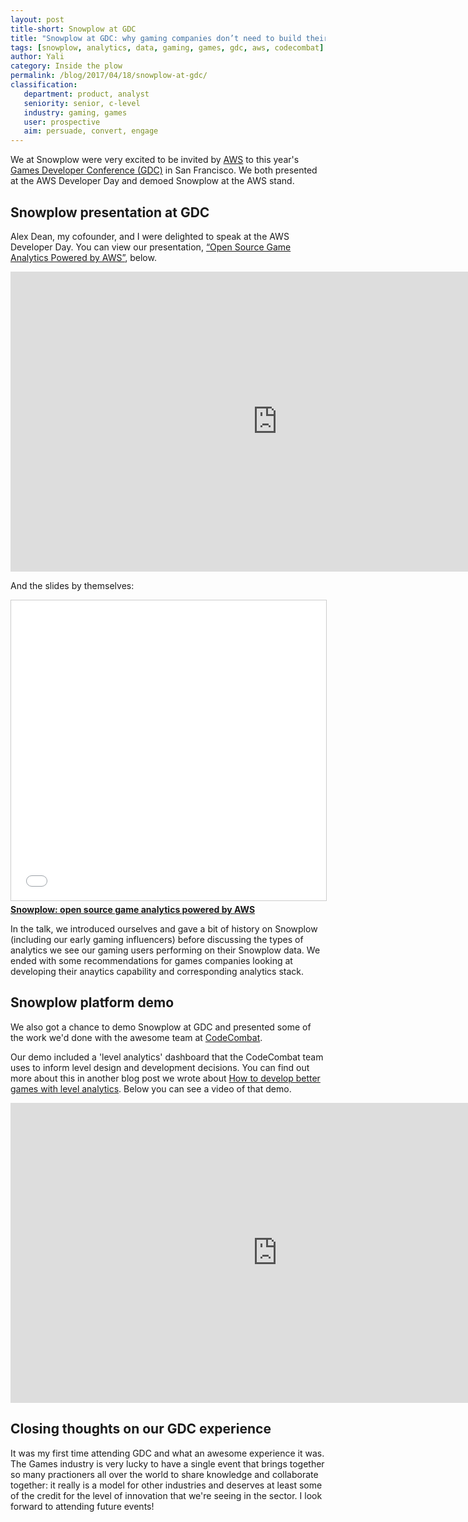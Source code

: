 ```yaml
---
layout: post
title-short: Snowplow at GDC
title: "Snowplow at GDC: why gaming companies don’t need to build their own event data pipeline"
tags: [snowplow, analytics, data, gaming, games, gdc, aws, codecombat]
author: Yali
category: Inside the plow
permalink: /blog/2017/04/18/snowplow-at-gdc/
classification:
   department: product, analyst
   seniority: senior, c-level
   industry: gaming, games
   user: prospective
   aim: persuade, convert, engage
---
```


We at Snowplow were very excited to be invited by [AWS](https://aws.amazon.com/) to this year's [Games Developer Conference (GDC)](http://www.gdconf.com/) in San Francisco. We both presented at the AWS Developer Day and demoed Snowplow at the AWS stand.

## Snowplow presentation at GDC
Alex  Dean, my cofounder, and I were delighted to speak at the AWS Developer Day. You can view our presentation, [“Open Source Game Analytics Powered by AWS”](http://schedule.gdconf.com/session/open-source-game-analytics-powered-by-aws-presented-by-amazon), below.

<div class="iframe-container">
	<iframe width="854" height="480" src="https://www.youtube.com/embed/6Zmv5LgpjGY" frameborder="0" allowfullscreen></iframe>
</div>

And the slides by themselves:

<div class="iframe-container">
	<iframe src="//www.slideshare.net/slideshow/embed_code/key/ZjHJsoJ2TQexw" width="854" height="480" frameborder="0" marginwidth="0" marginheight="0" scrolling="no" style="border:1px solid #CCC; border-width:1px; margin-bottom:5px; max-width: 100%;" allowfullscreen> </iframe>
</div>

<div style="margin-bottom:5px"> <strong> <a href="//www.slideshare.net/ggaviani/snowplow-open-source-game-analytics-powered-by-aws" title="Snowplow: open source game analytics powered by AWS" target="_blank">Snowplow: open source game analytics powered by AWS</a> </strong> </div>

<!--more-->

In the talk, we introduced ourselves and gave a bit of history on Snowplow (including our early gaming influencers) before discussing the types of analytics we see our gaming users performing on their Snowplow data. We ended with some recommendations for games companies looking at developing their anaytics capability and corresponding analytics stack.

## Snowplow platform demo

We also got a chance to demo Snowplow at GDC and presented some of the work we'd done with the awesome team at [CodeCombat][codecombat].

Our demo included a 'level analytics' dashboard that the CodeCombat team uses to inform level design and development decisions. You can find out more about this in another blog post we wrote about [How to develop better games with level analytics](http://snowplowanalytics.com/blog/2017/04/12/how-to-develop-better-games-with-level-analytics/). Below you can see a video of that demo.

<div class="iframe-container">
	<iframe width="854" height="480" src="https://www.youtube.com/embed/2d1PlOixj_E" frameborder="0" allowfullscreen></iframe>
</div>

## Closing thoughts on our GDC experience

It was my first time attending GDC and what an awesome experience it was. The Games industry is very lucky to have a single event that brings together so many practioners all over the world to share knowledge and collaborate together: it really is a model for other industries and deserves at least some of the credit for the level of innovation that we're seeing in the sector. I look forward to attending future events!


[codecombat]: https://codecombat.com/
